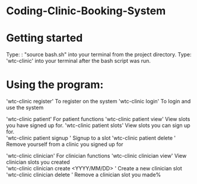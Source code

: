 # Coding-Clinic-Booking-System
# Getting started
Type: : "source bash.sh" into your terminal from the project directory.
Type: 'wtc-clinic' into your terminal after the bash script was run. 

# Using the program:
'wtc-clinic register'       To register on the system
'wtc-clinic login'          To login and use the system

'wtc-clinic patient'                        For patient functions
'wtc-clinic patient view'                                   View slots you have signed up for.
'wtc-clinic patient slots'                                  View slots you can sign up for.          
'wtc-clinic patient signup <topic> <id>'                    Signup to a slot
'wtc-clinic patient delete <id>'                            Remove yourself from a clinic you signed up for

'wtc-clinic clinician'                      For clinician functions
'wtc-clinic clinician view'                                View clinician slots you created          
'wtc-clinic clinician create <YYYY/MM/DD> <time>'          Create a new clinician slot
'wtc-clinic clinician delete <id>'                         Remove a clinician slot you made%